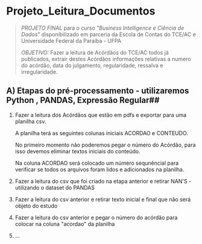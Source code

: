 # Projeto_Leitura_Documentos #
>*PROJETO FINAL* para o curso *"Business Intelligence e Ciência de Dados"* disponibilizado em parceria da Escola de Contas do TCE/AC e Universidade Federal da Paraíba - UFPA
>
>*OBJETIVO:* Fazer a leitura de Acórdãos do TCE/AC todos já publicados, extrair destes Acórdãos informações relativas a numero do acórdão, data do julgamento, regularidade, ressalva e irregularidade.


## A) Etapas do pré-processamento - utilizaremos Python , PANDAS, Expressão Regular##

1) Fazer a leitura dos Acórdãos que estão em pdfs e exportar para uma planilha csv.

   A planilha terá as seguintes colunas iniciais ACORDAO e CONTEUDO.
   
   No primeiro momento não poderemos pegar o número do Acórdão, para isso devemos eliminar textos iniciais do conteúdo.

   Na coluna ACORDAO será colocado um número sequnêncial para verificar se todos os arquivos foram lidos e adicionados na planilha.
   
3) Fazer a leitura do csv que foi criado na etapa anterior e retirar NAN'S - utilizando o dataset do PANDAS  
4) Fazer a leitura do csv anterior e retirar texto inicial e final que não será objeto do estudo
5) Fazer a leitura do csv anterior e pegar o número do acórdão para colocar na coluna "acordao" da planilha
6) ... 

